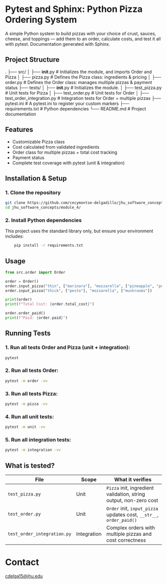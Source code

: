 # Pytest and Sphinx: Python Pizza Ordering System

A simple Python system to build pizzas with your choice of crust, sauces, cheese, and toppings — add them to an order, calculate costs, and test it all with pytest. Documentation generated with Sphinx. 

## Project Structure
.
├── src/
│   ├── __init__.py     # Initializes the module, and imports Order and Pizza
│   ├── pizza.py        # Defines the Pizza class: ingredients & pricing
│   ├── order.py        # Defines the Order class: manages multiple pizzas & payment status
├── tests/
│   ├── __init__.py     # Initializes the module.
│   ├── test_pizza.py   # Unit tests for Pizza
│   ├── test_order.py   # Unit tests for Order
│   ├── test_order_integration.py  # Integration tests for Order + multiple pizzas
├── pytest.ini           # A pytest.ini to register your custom markers
├── requirements.txt           # Python dependencies
└── README.md                  # Project documentation


## Features
- Customizable Pizza class
- Cost calculated from validated ingredients
- Order class for multiple pizzas + total cost tracking
- Payment status
- Complete test coverage with pytest (unit & integration)


##  Installation & Setup

### 1. Clone the repository
```bash
git clone https://github.com/cecymontse-delgadillo/jhu_software_concepts.git
cd jhu_software_concepts/module_4/
```
### 2. Install Python dependencies

This project uses the standard library only, but ensure your environment includes:
```bash
    pip install -r requirements.txt
```
## Usage

```python
from src.order import Order

order = Order()
order.input_pizza("thin", ["marinara"], "mozzarella", ["pineapple", "pepperoni"])
order.input_pizza("thick", ["pesto"], "mozzarella", ["mushrooms"])

print(order)
print(f"Total Cost: {order.total_cost}")

order.order_paid()
print(f"Paid: {order.paid}")

```

## Running Tests

### 1. Run all tests Order and Pizza (unit + integration):
```bash
pytest

```

### 2. Run all tests Order:
```bash
pytest -m order -vv

```

### 3. Run all tests Pizza:
```bash
pytest -m pizza -vv

```
### 4. Run all unit tests:
```bash
pytest -m unit -vv

```

### 5. Run all integration tests:
```bash
pytest -m integration -vv

```

## What is tested?
| File                        | Scope       | What it verifies                                                    |
| --------------------------- | ----------- | ------------------------------------------------------------------- |
| `test_pizza.py`             | Unit        | `Pizza` init, ingredient validation, string output, non-zero cost    |
| `test_order.py`             | Unit        | `Order` init, `input_pizza` updates cost, `__str__`, `order_paid()` |
| `test_order_integration.py` | Integration | Complex orders with multiple pizzas and cost correctness            |



# Contact
cdelga15@jhu.edu